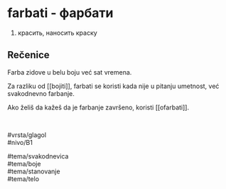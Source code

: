# farbati - фарбати

1. красить, наносить краску

## Rečenice

Farba zidove u belu boju već sat vremena.

Za razliku od [[bojiti]], farbati se koristi kada nije u pitanju umetnost, već svakodnevno farbanje.

Ako želiš da kažeš da je farbanje završeno, koristi [[ofarbati]].

<br>

#vrsta/glagol  
#nivo/B1  

#tema/svakodnevica  
#tema/boje  
#tema/stanovanje  
#tema/telo  
